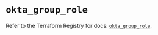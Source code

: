 # `okta_group_role`

Refer to the Terraform Registry for docs: [`okta_group_role`](https://registry.terraform.io/providers/okta/okta/4.16.0/docs/resources/group_role).
